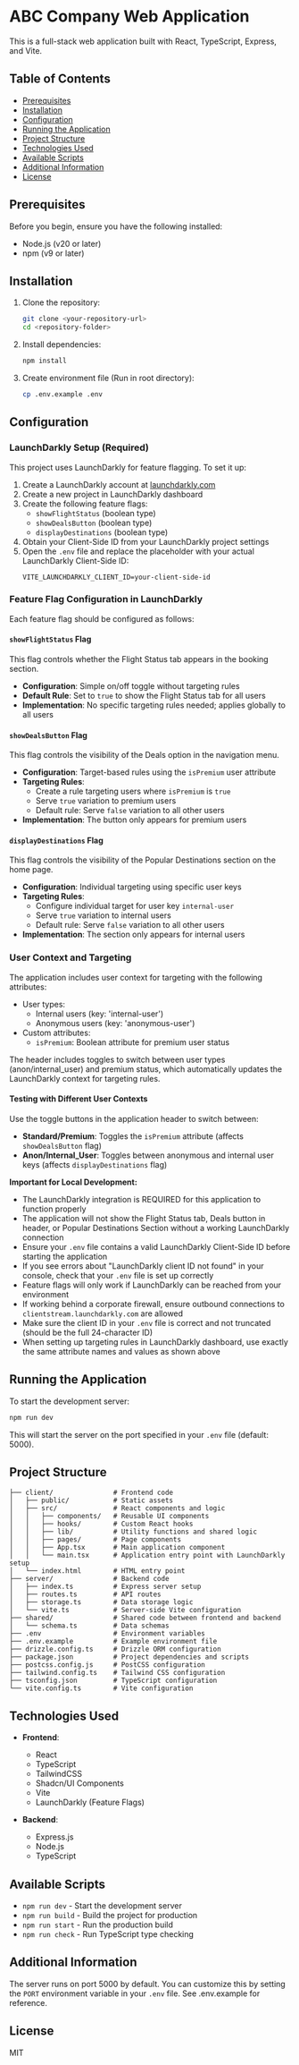 
# ABC Company Web Application

This is a full-stack web application built with React, TypeScript, Express, and Vite.

## Table of Contents
- [Prerequisites](#prerequisites)
- [Installation](#installation)
- [Configuration](#configuration)
- [Running the Application](#running-the-application)
- [Project Structure](#project-structure)
- [Technologies Used](#technologies-used)
- [Available Scripts](#available-scripts)
- [Additional Information](#additional-information)
- [License](#license)

## Prerequisites

Before you begin, ensure you have the following installed:
- Node.js (v20 or later)
- npm (v9 or later)

## Installation

1. Clone the repository:
   ```bash
   git clone <your-repository-url>
   cd <repository-folder>
   ```

2. Install dependencies:
   ```bash
   npm install
   ```

3. Create environment file (Run in root directory):
   ```bash
   cp .env.example .env
   ```

## Configuration

### LaunchDarkly Setup (Required)

This project uses LaunchDarkly for feature flagging. To set it up:

1. Create a LaunchDarkly account at [launchdarkly.com](https://launchdarkly.com)
2. Create a new project in LaunchDarkly dashboard
3. Create the following feature flags:
   - `showFlightStatus` (boolean type)
   - `showDealsButton` (boolean type)
   - `displayDestinations` (boolean type)
4. Obtain your Client-Side ID from your LaunchDarkly project settings
5. Open the `.env` file and replace the placeholder with your actual LaunchDarkly Client-Side ID:
   ```
   VITE_LAUNCHDARKLY_CLIENT_ID=your-client-side-id
   ```

### Feature Flag Configuration in LaunchDarkly

Each feature flag should be configured as follows:

#### `showFlightStatus` Flag

This flag controls whether the Flight Status tab appears in the booking section.

- **Configuration**: Simple on/off toggle without targeting rules
- **Default Rule**: Set to `true` to show the Flight Status tab for all users
- **Implementation**: No specific targeting rules needed; applies globally to all users

#### `showDealsButton` Flag

This flag controls the visibility of the Deals option in the navigation menu.

- **Configuration**: Target-based rules using the `isPremium` user attribute
- **Targeting Rules**:
  - Create a rule targeting users where `isPremium` is `true`
  - Serve `true` variation to premium users
  - Default rule: Serve `false` variation to all other users
- **Implementation**: The button only appears for premium users

#### `displayDestinations` Flag

This flag controls the visibility of the Popular Destinations section on the home page.

- **Configuration**: Individual targeting using specific user keys
- **Targeting Rules**:
  - Configure individual target for user key `internal-user`
  - Serve `true` variation to internal users
  - Default rule: Serve `false` variation to all other users
- **Implementation**: The section only appears for internal users

### User Context and Targeting

The application includes user context for targeting with the following attributes:
- User types:
  - Internal users (key: 'internal-user')
  - Anonymous users (key: 'anonymous-user')
- Custom attributes:
  - `isPremium`: Boolean attribute for premium user status

The header includes toggles to switch between user types (anon/internal_user) and premium status, which automatically updates the LaunchDarkly context for targeting rules.

#### Testing with Different User Contexts

Use the toggle buttons in the application header to switch between:
- **Standard/Premium**: Toggles the `isPremium` attribute (affects `showDealsButton` flag)
- **Anon/Internal_User**: Toggles between anonymous and internal user keys (affects `displayDestinations` flag)

**Important for Local Development:**
- The LaunchDarkly integration is REQUIRED for this application to function properly
- The application will not show the Flight Status tab, Deals button in header, or Popular Destinations Section without a working LaunchDarkly connection
- Ensure your `.env` file contains a valid LaunchDarkly Client-Side ID before starting the application
- If you see errors about "LaunchDarkly client ID not found" in your console, check that your `.env` file is set up correctly
- Feature flags will only work if LaunchDarkly can be reached from your environment
- If working behind a corporate firewall, ensure outbound connections to `clientstream.launchdarkly.com` are allowed
- Make sure the client ID in your `.env` file is correct and not truncated (should be the full 24-character ID)
- When setting up targeting rules in LaunchDarkly dashboard, use exactly the same attribute names and values as shown above

## Running the Application

To start the development server:

```bash
npm run dev
```

This will start the server on the port specified in your `.env` file (default: 5000).

## Project Structure

```
├── client/               # Frontend code
│   ├── public/           # Static assets
│   ├── src/              # React components and logic
│   │   ├── components/   # Reusable UI components
│   │   ├── hooks/        # Custom React hooks
│   │   ├── lib/          # Utility functions and shared logic
│   │   ├── pages/        # Page components
│   │   ├── App.tsx       # Main application component
│   │   └── main.tsx      # Application entry point with LaunchDarkly setup
│   └── index.html        # HTML entry point
├── server/               # Backend code
│   ├── index.ts          # Express server setup
│   ├── routes.ts         # API routes
│   ├── storage.ts        # Data storage logic
│   └── vite.ts           # Server-side Vite configuration
├── shared/               # Shared code between frontend and backend
│   └── schema.ts         # Data schemas
├── .env                  # Environment variables
├── .env.example          # Example environment file
├── drizzle.config.ts     # Drizzle ORM configuration
├── package.json          # Project dependencies and scripts
├── postcss.config.js     # PostCSS configuration
├── tailwind.config.ts    # Tailwind CSS configuration
├── tsconfig.json         # TypeScript configuration
└── vite.config.ts        # Vite configuration
```

## Technologies Used

- **Frontend**:
  - React
  - TypeScript
  - TailwindCSS
  - Shadcn/UI Components
  - Vite
  - LaunchDarkly (Feature Flags)

- **Backend**:
  - Express.js
  - Node.js
  - TypeScript

## Available Scripts

- `npm run dev` - Start the development server
- `npm run build` - Build the project for production
- `npm run start` - Run the production build
- `npm run check` - Run TypeScript type checking

## Additional Information

The server runs on port 5000 by default. You can customize this by setting the `PORT` environment variable in your `.env` file. See .env.example for reference.

## License

MIT
